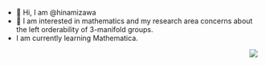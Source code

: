 - 👋 Hi, I am @hinamizawa
- 👀 I am interested in mathematics and my research area concerns about the left orderability of 3-manifold groups. 
- I am currently learning Mathematica.


<img align="right" src="https://projecteuler.net/profile/junyu.nue.png">






<!---
hinamizawa/hinamizawa is a ✨ special ✨ repository because its `README.md` (this file) appears on your GitHub profile.
You can click the Preview link to take a look at your changes.
--->
